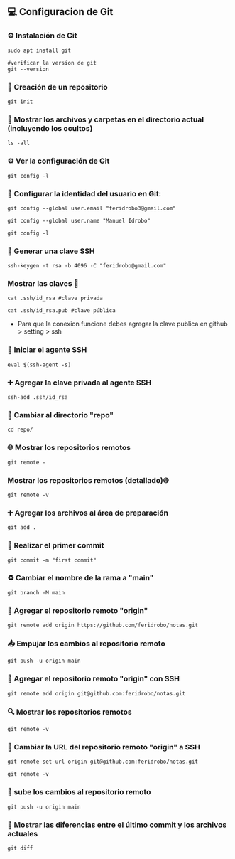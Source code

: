 ## :computer: Configuracion de Git

### :gear: Instalación de Git 
```
sudo apt install git 
```
```
#verificar la version de git
git --version
```

### :open_file_folder: Creación de un repositorio
```
git init
```

### :open_file_folder: Mostrar los archivos y carpetas en el directorio actual (incluyendo los ocultos)
```
ls -all
```

### :gear: Ver la configuración de Git
```
git config -l
```


### :bust_in_silhouette: Configurar la identidad del usuario en Git:
```
git config --global user.email "feridrobo3@gmail.com"
```
```
git config --global user.name "Manuel Idrobo"
```
```
git config -l
```

### :key: Generar una clave SSH
```
ssh-keygen -t rsa -b 4096 -C "feridrobo@gmail.com"
```


### Mostrar las claves :closed_lock_with_key:
```
cat .ssh/id_rsa #clave privada 
```

```
cat .ssh/id_rsa.pub #clave pública
```

- Para que la conexion funcione debes agregar la clave publica en github > setting > ssh

### :rocket: Iniciar el agente SSH
```
eval $(ssh-agent -s)
```

### :heavy_plus_sign:  Agregar la clave privada al agente SSH
```
ssh-add .ssh/id_rsa
```

### :open_file_folder:  Cambiar al directorio "repo"
```
cd repo/
```

### :globe_with_meridians: Mostrar los repositorios remotos
```
git remote -
```

### Mostrar los repositorios remotos (detallado):globe_with_meridians: 
```
git remote -v
```

### :heavy_plus_sign: Agregar los archivos al área de preparación
```
git add .
```

### :pushpin: Realizar el primer commit
```
git commit -m "first commit"
```

### :recycle: Cambiar el nombre de la rama a "main"
```
git branch -M main
```

### :link: Agregar el repositorio remoto "origin"
```
git remote add origin https://github.com/feridrobo/notas.git
```

### :outbox_tray: Empujar los cambios al repositorio remoto
```
git push -u origin main
```

### :link: Agregar el repositorio remoto "origin" con SSH
```
git remote add origin git@github.com:feridrobo/notas.git
```

### :mag: Mostrar los repositorios remotos
```
git remote -v
```

### :pencil: Cambiar la URL del repositorio remoto "origin" a SSH
```
git remote set-url origin git@github.com:feridrobo/notas.git
```
```
git remote -v
```

### :rocket: sube los cambios al repositorio remoto
```
git push -u origin main
```

### :page_facing_up: Mostrar las diferencias entre el último commit y los archivos actuales
```
git diff
```